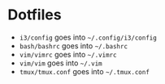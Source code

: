 Dotfiles
=======

- `i3/config` goes into `~/.config/i3/config`
- `bash/bashrc` goes into `~/.bashrc`
- `vim/vimrc` goes into `~/.vimrc` 
- `vim/vim` goes into `~/.vim`
- `tmux/tmux.conf` goes into `~/.tmux.conf`

